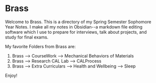 # Brass 

Welcome to Brass. This is a directory of my Spring Semester Sophomore Year Notes. I make all my notes in Obsidian--a markdown file editing software which I use to prepare for interviews, talk about projects, and study for final exams. 

My favorite Folders from Brass are:

1. Brass --> CourseWork --> Mechanical Behaviors of Materials
2. Brass --> Research CAL Lab --> CALProcess
3. Brass --> Extra Curriculars --> Health and Wellbeing --> Sleep

Enjoy!
